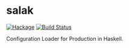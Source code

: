 # salak

[![Hackage](https://img.shields.io/badge/hackage-v0.2.0-orange.svg)](https://hackage.haskell.org/package/salak)
[![Build Status](https://travis-ci.org/leptonyu/salak.svg?branch=master)](https://travis-ci.org/leptonyu/salak)


Configuration Loader for Production in Haskell.